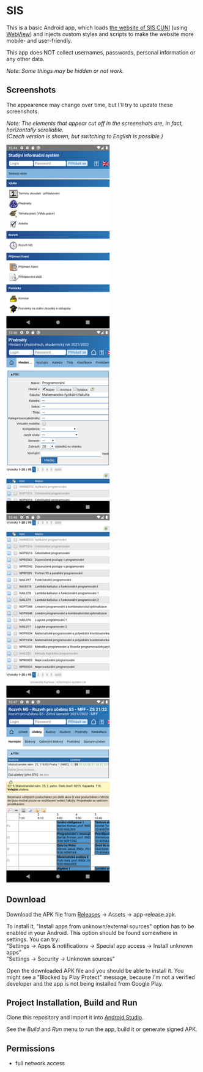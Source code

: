 # SIS

This is a basic Android app, which loads [the website of SIS CUNI](https://is.cuni.cz/studium/) (using [WebView](https://developer.android.com/reference/android/webkit/WebView.html)) and injects custom styles and scripts to make the website more mobile- and user-friendly.

This app does NOT collect usernames, passwords, personal information or any other data.

*Note: Some things may be hidden or not work.*

## Screenshots

The appearence may change over time, but I'll try to update these screenshots.

*Note: The elements that appear cut off in the screenshots are, in fact, horizontally scrollable. \
(Czech version is shown, but switching to English is possible.)*

<img src="screenshots/home.png?raw=true" width=270>&emsp;<img src="screenshots/subjects.png?raw=true" width=270>&emsp;<img src="screenshots/subjects-table.png?raw=true" width=270>&emsp;<img src="screenshots/schedule.png?raw=true" width=270>

## Download

Download the APK file from [Releases](https://github.com/sykoram/sis/releases) &rarr; Assets &rarr; app-release.apk. 

To install it, "Install apps from unknown/external sources" option has to be enabled in your Android. This option should be found somewhere in settings. You can try: \
"Settings &rarr; Apps & notifications &rarr; Special app access &rarr; Install unknown apps" \
"Settings &rarr; Security &rarr; Unknown sources"

Open the downloaded APK file and you should be able to install it. You might see a "Blocked by Play Protect" message, because I'm not a verified developer and the app is not being installed from Google Play.

## Project Installation, Build and Run

Clone this repository and import it into [Android Studio](https://developer.android.com/studio/).

See the *Build* and *Run* menu to run the app, build it or generate signed APK.

## Permissions

- full network access

